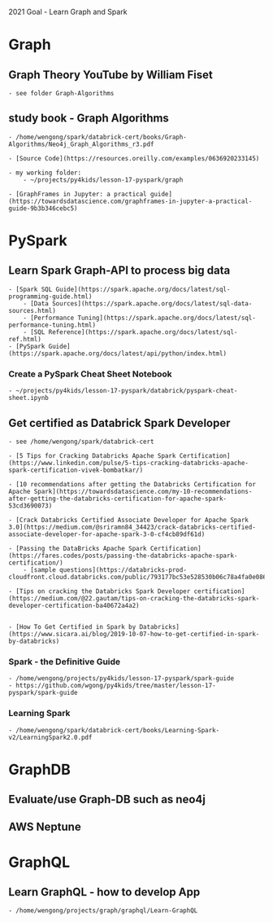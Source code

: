 2021 Goal - Learn Graph and Spark

# Graph 

## Graph Theory YouTube by William Fiset
    - see folder Graph-Algorithms

## study book - Graph Algorithms
    - /home/wengong/spark/databrick-cert/books/Graph-Algorithms/Neo4j_Graph_Algorithms_r3.pdf

    - [Source Code](https://resources.oreilly.com/examples/0636920233145)

    - my working folder:
        - ~/projects/py4kids/lesson-17-pyspark/graph

    - [GraphFrames in Jupyter: a practical guide](https://towardsdatascience.com/graphframes-in-jupyter-a-practical-guide-9b3b346cebc5)


# PySpark

## Learn Spark Graph-API to process big data

    - [Spark SQL Guide](https://spark.apache.org/docs/latest/sql-programming-guide.html)
        - [Data Sources](https://spark.apache.org/docs/latest/sql-data-sources.html)
        - [Performance Tuning](https://spark.apache.org/docs/latest/sql-performance-tuning.html)
        - [SQL Reference](https://spark.apache.org/docs/latest/sql-ref.html)
    - [PySpark Guide](https://spark.apache.org/docs/latest/api/python/index.html)

### Create a PySpark Cheat Sheet Notebook
    - ~/projects/py4kids/lesson-17-pyspark/databrick/pyspark-cheat-sheet.ipynb


## Get certified as Databrick Spark Developer
    - see /home/wengong/spark/databrick-cert

    - [5 Tips for Cracking Databricks Apache Spark Certification](https://www.linkedin.com/pulse/5-tips-cracking-databricks-apache-spark-certification-vivek-bombatkar/)

    - [10 recommendations after getting the Databricks Certification for Apache Spark](https://towardsdatascience.com/my-10-recommendations-after-getting-the-databricks-certification-for-apache-spark-53cd3690073)

    - [Crack Databricks Certified Associate Developer for Apache Spark 3.0](https://medium.com/@sriramn84_34423/crack-databricks-certified-associate-developer-for-apache-spark-3-0-cf4cb89df61d)

    - [Passing the DataBricks Apache Spark Certification](https://fares.codes/posts/passing-the-databricks-apache-spark-certification/)
        - [sample questions](https://databricks-prod-cloudfront.cloud.databricks.com/public/793177bc53e528530b06c78a4fa0e086/0/6221173/100020/latest.html)

    - [Tips on cracking the Databricks Spark Developer certification](https://medium.com/@22.gautam/tips-on-cracking-the-databricks-spark-developer-certification-ba40672a4a2)


    - [How To Get Certified in Spark by Databricks](https://www.sicara.ai/blog/2019-10-07-how-to-get-certified-in-spark-by-databricks)

### Spark - the Definitive Guide

    - /home/wengong/projects/py4kids/lesson-17-pyspark/spark-guide
    - https://github.com/wgong/py4kids/tree/master/lesson-17-pyspark/spark-guide

### Learning Spark

    - /home/wengong/spark/databrick-cert/books/Learning-Spark-v2/LearningSpark2.0.pdf

# GraphDB

## Evaluate/use Graph-DB such as neo4j


## AWS Neptune


# GraphQL

## Learn GraphQL - how to develop App 
    - /home/wengong/projects/graph/graphql/Learn-GraphQL


